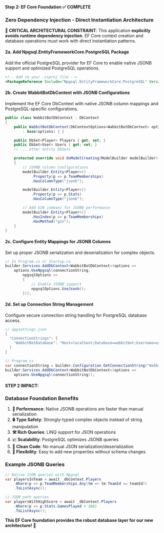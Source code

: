 #### Step 2: EF Core Foundation ✅ COMPLETE

### Zero Dependency Injection - Direct Instantiation Architecture

**🎯 CRITICAL ARCHITECTURAL CONSTRAINT**: This application **explicitly avoids runtime dependency injection**. EF Core context creation and database operations must work with direct instantiation patterns.

#### 2a. Add Npgsql.EntityFrameworkCore.PostgreSQL Package

Add the official PostgreSQL provider for EF Core to enable native JSONB support and optimized PostgreSQL operations.

```xml
<!-- Add to your .csproj file -->
<PackageReference Include="Npgsql.EntityFrameworkCore.PostgreSQL" Version="8.0.0" />
```

#### 2b. Create WabbitBotDbContext with JSONB Configurations

Implement the EF Core DbContext with native JSONB column mappings and PostgreSQL-specific configurations.

```csharp
public class WabbitBotDbContext : DbContext
{
    public WabbitBotDbContext(DbContextOptions<WabbitBotDbContext> options)
        : base(options) { }

    public DbSet<Player> Players { get; set; }
    public DbSet<User> Users { get; set; }
    // ... other entity DbSets

    protected override void OnModelCreating(ModelBuilder modelBuilder)
    {
        // JSONB column configurations
        modelBuilder.Entity<Player>()
            .Property(p => p.TeamMemberships)
            .HasColumnType("jsonb");

        modelBuilder.Entity<Player>()
            .Property(p => p.Stats)
            .HasColumnType("jsonb");

        // Add GIN indexes for JSONB performance
        modelBuilder.Entity<Player>()
            .HasIndex(p => p.TeamMemberships)
            .HasMethod("gin");
    }
}
```

#### 2c. Configure Entity Mappings for JSONB Columns

Set up proper JSONB serialization and deserialization for complex objects.

```csharp
// In Program.cs or Startup.cs
builder.Services.AddDbContext<WabbitBotDbContext>(options =>
    options.UseNpgsql(connectionString,
        npgsqlOptions =>
        {
            // Enable JSONB support
            npgsqlOptions.UseJsonb();
        }));
```

#### 2d. Set up Connection String Management

Configure secure connection string handling for PostgreSQL database access.

```csharp
// appsettings.json
{
  "ConnectionStrings": {
    "WabbitBotDatabase": "Host=localhost;Database=wabbitbot;Username=user;Password=password"
  }
}

// Program.cs
var connectionString = builder.Configuration.GetConnectionString("WabbitBotDatabase");
builder.Services.AddDbContext<WabbitBotDbContext>(options =>
    options.UseNpgsql(connectionString));
```

#### STEP 2 IMPACT:

### Database Foundation Benefits

1. **🚀 Performance**: Native JSONB operations are faster than manual serialization
2. **🔒 Type Safety**: Strongly-typed complex objects instead of string manipulation
3. **🛠️ Rich Queries**: LINQ support for JSON operations
4. **📈 Scalability**: PostgreSQL optimizes JSONB queries
5. **🧹 Clean Code**: No manual JSON serialization/deserialization
6. **🔧 Flexibility**: Easy to add new properties without schema changes

### Example JSONB Queries

```csharp
// Native JSON queries with Npgsql
var playersInTeam = await _dbContext.Players
    .Where(p => p.TeamMemberships.Any(tm => tm.TeamId == teamId))
    .ToListAsync();

// JSON path queries
var playersWithHighScore = await _dbContext.Players
    .Where(p => p.Stats.GamesPlayed > 100)
    .ToListAsync();
```

**This EF Core foundation provides the robust database layer for our new architecture!** 🎯